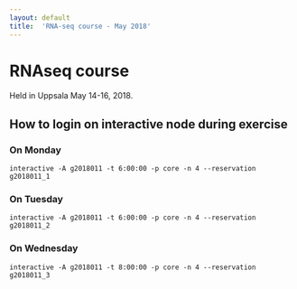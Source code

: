 ```yaml
---
layout: default
title:  'RNA-seq course - May 2018'
---
```

 

# RNAseq course 

Held in Uppsala May 14-16, 2018.

##  How to login on interactive node during exercise

###  On Monday

    interactive -A g2018011 -t 6:00:00 -p core -n 4 --reservation g2018011_1
	
###  On Tuesday

    interactive -A g2018011 -t 6:00:00 -p core -n 4 --reservation g2018011_2
	
###  On Wednesday

    interactive -A g2018011 -t 8:00:00 -p core -n 4 --reservation g2018011_3
	
	